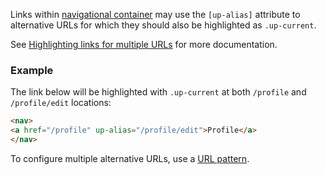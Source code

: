 Links within [navigational container](https://unpoly.com/navigation-bars) may use the `[up-alias]` attribute to alternative URLs for which they should also be highlighted as `.up-current`.

See [Highlighting links for multiple URLs](https://unpoly.com/navigation-bars#aliases) for more documentation.

### Example

The link below will be highlighted with `.up-current` at both `/profile` and `/profile/edit` locations:

```html
<nav>
<a href="/profile" up-alias="/profile/edit">Profile</a>
</nav>
```

To configure multiple alternative URLs, use a [URL pattern](https://unpoly.com/url-patterns).
